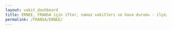 ```yaml
---
layout: vakit_dashboard
title: ERNEE, FRANSA için iftar, namaz vakitleri ve hava durumu - ilçe/eyalet seç
permalink: /FRANSA/ERNEE/
---
```


<script type="text/javascript">
  var GLOBAL_COUNTRY = 'FRANSA';
  var GLOBAL_CITY = 'ERNEE';
  var GLOBAL_STATE = '';
  var lat = 72;
  var lon = 21;
</script>

